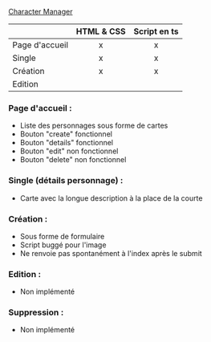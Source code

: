 [Character Manager](https://morganebecode.github.io/character-manager/)

|    | HTML & CSS | Script en ts |
|----------|:-------------:|:------:|
| Page d'accueil | x | x |
| Single | x | x |
| Création | x | x |
| Edition |  |  |

### Page d'accueil :
- Liste des personnages sous forme de cartes 
- Bouton "create" fonctionnel
- Bouton "details" fonctionnel
- Bouton "edit" non fonctionnel 
- Bouton "delete" non fonctionnel 

### Single (détails personnage) :
- Carte avec la longue description à la place de la courte

### Création :
- Sous forme de formulaire
- Script buggé pour l'image
- Ne renvoie pas spontanément à l'index après le submit

### Edition :
- Non implémenté

### Suppression :
- Non implémenté
